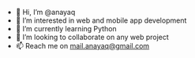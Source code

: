 - 👋 Hi, I’m @anayaq
- 👀 I’m interested in web and mobile app development
- 🌱 I’m currently learning Python
- 💞️ I’m looking to collaborate on any web project
- 📫 Reach me on mail.anayaq@gmail.com

<!---
anayaq/anayaq is a ✨ special ✨ repository because its `README.md` (this file) appears on your GitHub profile.
You can click the Preview link to take a look at your changes.
--->
